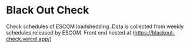 # Black Out Check
Check schedules of ESCOM loadshedding .Data is collected from weekly schedules released by ESCOM. Front end hosted at (https://blackout-check.vercel.app/)
